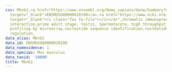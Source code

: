 ```yaml
---
csv: Mknk2,<a href="https://www.ensembl.org/Homo_sapiens/Gene/Summary?db=core;g=ENSMUSG00000020190"
  target="_blank">ENSMUSG00000020190</a>,<a href="https://www.ncbi.nlm.nih.gov/pubmed/23834426"
  target="_blank"><i class="fas fa-file"></i></a>",chromatin immunoprecipitation assay,direct
  interaction,prime adult stage, testis, Spermatocyte, high throughput transcription
  profiling by microarray,nucleotide sequence identification,nucleotide sequence identification,transcriptional
  regulation,
data_alias: Mknk2
data_id: ENSMUSG00000020190
data_numevidence: 1
data_species: Mus musculus
data_taxid: '10090'
title: Mknk2
---
```

